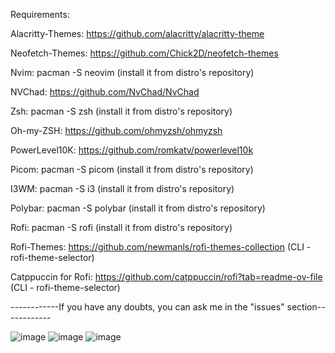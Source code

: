 Requirements:
	
 Alacritty-Themes: https://github.com/alacritty/alacritty-theme
	
 Neofetch-Themes: https://github.com/Chick2D/neofetch-themes
	
 Nvim: pacman -S neovim (install it from distro's repository)
	
 NVChad: https://github.com/NvChad/NvChad
	
 Zsh: pacman -S zsh (install it from distro's repository)
	
 Oh-my-ZSH: https://github.com/ohmyzsh/ohmyzsh
	
 PowerLevel10K: https://github.com/romkatv/powerlevel10k
	
 Picom: pacman -S picom (install it from distro's repository)
	
 I3WM: pacman -S i3 (install it from distro's repository)
	
 Polybar: pacman -S polybar (install it from distro's repository)
	
 Rofi: pacman -S rofi (install it from distro's repository)
	
 Rofi-Themes: https://github.com/newmanls/rofi-themes-collection (CLI - rofi-theme-selector)
	
 Catppuccin for Rofi: https://github.com/catppuccin/rofi?tab=readme-ov-file (CLI - rofi-theme-selector)

 ------------If you have any doubts, you can ask me in the "issues" section------------
	
![image](https://github.com/user-attachments/assets/12d9b985-533e-4da2-98fb-9752b3fe09e2)
![image](https://github.com/user-attachments/assets/a7f021b0-00e3-4151-8a75-c40fb2eaf589)
![image](https://github.com/user-attachments/assets/308bb629-b79e-4226-8ca3-c70f652222e3)

